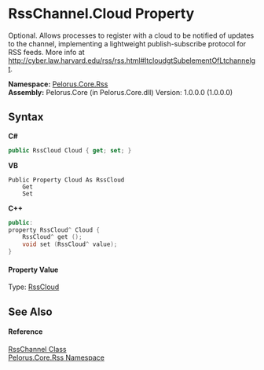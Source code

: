 # RssChannel.Cloud Property 
 

Optional. Allows processes to register with a cloud to be notified of updates to the channel, implementing a lightweight publish-subscribe protocol for RSS feeds. More info at http://cyber.law.harvard.edu/rss/rss.html#ltcloudgtSubelementOfLtchannelgt.

**Namespace:**&nbsp;<a href="683C06D0">Pelorus.Core.Rss</a><br />**Assembly:**&nbsp;Pelorus.Core (in Pelorus.Core.dll) Version: 1.0.0.0 (1.0.0.0)

## Syntax

**C#**<br />
``` C#
public RssCloud Cloud { get; set; }
```

**VB**<br />
``` VB
Public Property Cloud As RssCloud
	Get
	Set
```

**C++**<br />
``` C++
public:
property RssCloud^ Cloud {
	RssCloud^ get ();
	void set (RssCloud^ value);
}
```


#### Property Value
Type: <a href="6BCBDF2A">RssCloud</a>

## See Also


#### Reference
<a href="8911D1C7">RssChannel Class</a><br /><a href="683C06D0">Pelorus.Core.Rss Namespace</a><br />